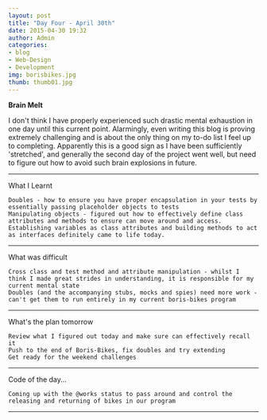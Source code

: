 ```yaml
---
layout: post
title: "Day Four - April 30th"
date: 2015-04-30 19:32
author: Admin
categories: 
- blog 
- Web-Design
- Development
img: borisbikes.jpg
thumb: thumb01.jpg
---
```


<b>Brain Melt</b>

I don't think I have properly experienced such drastic mental exhaustion in one day until this current point. 
Alarmingly, even writing this blog is proving extremely challenging and is about the only thing on my to-do list I feel up to completing.
Apparently this is a good sign as I have been sufficiently 'stretched', and generally the second day of the project went well, but need to figure out how to avoid such brain explosions in future.

****

What I Learnt

	Doubles - how to ensure you have proper encapsulation in your tests by essentially passing placeholder objects to tests
	Manipulating objects - figured out how to effectively define class attributes and methods to ensure can move around and access. Establishing variables as class attributes and building methods to act as interfaces definitely came to life today.

****

What was difficult

	Cross class and test method and attribute manipulation - whilst I think I made great strides in understanding, it is responsible for my current mental state
	Doubles (and the accompanying stubs, mocks and spies) need more work - can't get them to run entirely in my current boris-bikes program

****

What's the plan tomorrow

	Review what I figured out today and make sure can effectively recall it
	Push to the end of Boris-Bikes, fix doubles and try extending
	Get ready for the weekend challenges

****

Code of the day...

	Coming up with the @works status to pass around and control the releasing and returning of bikes in our program

****
<!--more-->


[hampden]: https://github.com/jekyll/jekyll
